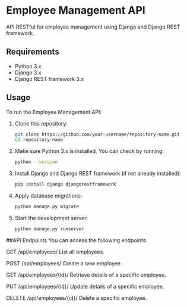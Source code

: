 # Employee Management API

API RESTful for employee management using Django and Django REST framework.

## Requirements

- Python 3.x
- Django 3.x
- Django REST framework 3.x

## Usage

To run the Employee Management API:

1. Clone this repository:
   ```bash
   git clone https://github.com/your-username/repository-name.git
   cd repository-name

2. Make sure Python 3.x is installed. You can check by running:
    ```bash
   python --version

3. Install Django and Django REST framework (if not already installed):
    ```bash
    pip install django djangorestframework

4. Apply database migrations:
    ```bash
    python manage.py migrate

5. Start the development server:
     ```bash
    python manage.py runserver

##API Endpoints
You can access the following endpoints:

GET /api/employees/
List all employees.

POST /api/employees/
Create a new employee.

GET /api/employees/{id}/
Retrieve details of a specific employee.

PUT /api/employees/{id}/
Update details of a specific employee.

DELETE /api/employees/{id}/
Delete a specific employee.
  
